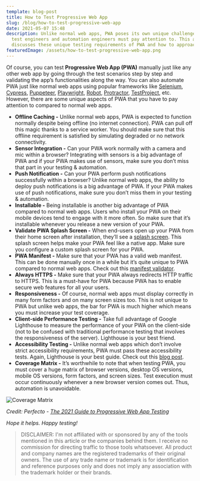 ```yaml
---
template: blog-post
title: How to Test Progressive Web App
slug: /blog/how-to-test-progressive-web-app
date: 2021-05-07 15:48
description: Unlike normal web apps, PWA poses its own unique challenges that
  test engineers and automation engineers must pay attention to. This article
  discusses these unique testing requirements of PWA and how to approach them.
featuredImage: /assets/how-to-test-progressive-web-app.png
---
```

Of course, you can test **Progressive Web App (PWA)** manually just like any other web app by going through the test scenarios step by step and validating the app’s functionalities along the way. You can also automate PWA just like normal web apps using popular frameworks like [Selenium](http://selenium.dev/ "selenium.dev"), [Cypress](http://cypress.io/ "cypress.io"), [Puppeteer](https://developers.google.com/web/tools/puppeteer "developers.google.com"), [Playwright](https://playwright.dev/ "playwright.dev"), [Robot](https://robotframework.org/ "robotframework.org"), [Protractor](https://www.protractortest.org/ "www.protractortest.org"), [TestProject](http://testproject.io/ "testproject.io"), etc. However, there are some unique aspects of PWA that you have to pay attention to compared to normal web apps.

* **Offline Caching -** Unlike normal web apps, PWA is expected to function normally despite being offline (no internet connection). PWA can pull off this magic thanks to a service worker. You should make sure that this offline requirement is satisfied by simulating degraded or no network connectivity.
* **Sensor Integration -** Can your PWA work normally with a camera and mic within a browser? Integrating with sensors is a big advantage of PWA and if your PWA makes use of sensors, make sure you don’t miss that part in your testing & automation.
* **Push Notification -** Can your PWA perform push notifications successfully within a browser? Unlike normal web apps, the ability to deploy push notifications is a big advantage of PWA. If your PWA makes use of push notifications, make sure you don’t miss them in your testing & automation.
* **Installable -** Being installable is another big advantage of PWA compared to normal web apps. Users who install your PWA on their mobile devices tend to engage with it more often. So make sure that it’s installable whenever you release a new version of your PWA.
* **Validate PWA Splash Screen -** When end-users open up your PWA from their home screen after installation, they’ll see a [splash screen](https://web.dev/splash-screen/ "web.dev"). This splash screen helps make your PWA feel like a native app. Make sure you configure a custom splash screen for your PWA.
* **PWA Manifest -** Make sure that your PWA has a valid web manifest. This can be done manually once in a while but it’s quite unique to PWA compared to normal web apps. Check out this [manifest validator](https://manifest-validator.appspot.com/ "manifest-validator.appspot.com").
* **Always HTTPS -** Make sure that your PWA always redirects HTTP traffic to HTTPS. This is a must-have for PWA because PWA has to enable secure web features for all your users.
* **Responsiveness -** Of course, normal web apps must display correctly in many form factors and on many screen sizes too. This is not unique to PWA but unlike web apps, the bar for PWA is much higher which means you must increase your test coverage.
* **Client-side Performance Testing -** Take full advantage of Google Lighthouse to measure the performance of your PWA on the client-side (not to be confused with traditional performance testing that involves the responsiveness of the server). Lighthouse is your best friend.
* **Accessibility Testing -** Unlike normal web apps which don’t involve strict accessibility requirements, PWA must pass these accessibility tests. Again, Lighthouse is your best guide. Check out this [blog post](https://altitudemarketing.com/blog/easy-guide-website-accessibility/ "altitudemarketing.com").
* **Coverage Matrix -** It’s worthwhile to note that when testing PWA, you must cover a huge matrix of browser versions, desktop OS versions, mobile OS versions, form factors, and screen sizes. Test execution must occur continuously whenever a new browser version comes out. Thus, automation is unavoidable.

![Coverage Matrix](https://qph.fs.quoracdn.net/main-qimg-0183ef339578774147a014df254a26f7 "Coverage Matrix")

*Credit: Perfecto - [The 2021 Guide to Progressive Web App Testing](https://www.perfecto.io/resources/web-app-testing "www.perfecto.io")*

*Hope it helps. Happy testing!*

> DISCLAIMER: I'm not affiliated with or sponsored by any of the tools mentioned in this article or the companies behind them. I receive no commission for directing traffic to those tools whatsoever. All product and company names are the registered trademarks of their original owners. The use of any trade name or trademark is for identification and reference purposes only and does not imply any association with the trademark holder or their brands.